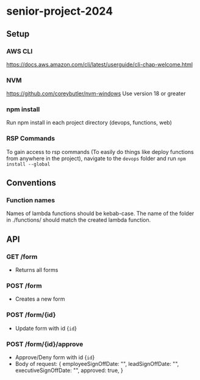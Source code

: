 # senior-project-2024

## Setup

### AWS CLI
https://docs.aws.amazon.com/cli/latest/userguide/cli-chap-welcome.html

### NVM
https://github.com/coreybutler/nvm-windows
Use version 18 or greater

### npm install
Run npm install in each project directory (devops, functions, web)

### RSP Commands
To gain access to rsp commands (To easily do things like deploy functions from anywhere in the project),
navigate to the `devops` folder and run `npm install --global`


## Conventions

### Function names
Names of lambda functions should be kebab-case.
The name of the folder in ./functions/ should match the created lambda function.

## API

### GET /form
- Returns all forms

### POST /form
- Creates a new form

### POST /form/{id}
- Update form with id {`id`}

### POST /form/{id}/approve
- Approve/Deny form with id {`id`}
- Body of request:
      {
        employeeSignOffDate: "",
        leadSignOffDate: "",
        executiveSignOffDate: "",
        approved: true,
      }